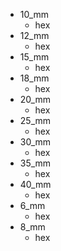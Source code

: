 * 10_mm
  * hex
* 12_mm
  * hex
* 15_mm
  * hex
* 18_mm
  * hex
* 20_mm
  * hex
* 25_mm
  * hex
* 30_mm
  * hex
* 35_mm
  * hex
* 40_mm
  * hex
* 6_mm
  * hex
* 8_mm
  * hex
